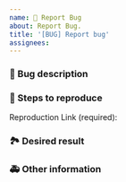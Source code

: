 ```yaml
---
name: 🐛 Report Bug
about: Report Bug.
title: '[BUG] Report bug'
assignees:
---
```


### 🐛 Bug description

<!-- Please describe the bug in detail above so that everyone can understand. -->

### 📝 Steps to reproduce

<!-- Please describe the steps to reproduce the bug above. -->

Reproduction Link (required): <!-- Please provide a link to a reproduction case. -->

### 🏞 Desired result

<!-- Please describe above what you expected to see. -->

### 🚑 Other information

<!-- Please enter other information such as screenshots above. -->
<!-- From: https://github.com/one-template/issue-template -->

